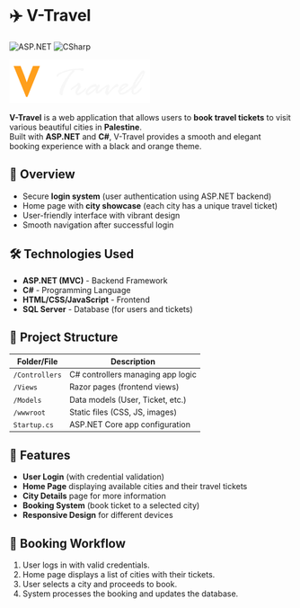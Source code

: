 # ✈️ V-Travel
![ASP.NET](https://img.shields.io/badge/ASP.NET-Core-blue)
![CSharp](https://img.shields.io/badge/C%23-Language-green)

![V-Travel Logo](./assets/images/logo.png)

**V-Travel** is a web application that allows users to **book travel tickets** to visit various beautiful cities in **Palestine**.  
Built with **ASP.NET** and **C#**, V-Travel provides a smooth and elegant booking experience with a black and orange theme.

## 📖 Overview

- Secure **login system** (user authentication using ASP.NET backend)
- Home page with **city showcase** (each city has a unique travel ticket)
- User-friendly interface with vibrant design
- Smooth navigation after successful login

## 🛠️ Technologies Used

- **ASP.NET (MVC)** - Backend Framework
- **C#** - Programming Language
- **HTML/CSS/JavaScript** - Frontend
- **SQL Server** - Database (for users and tickets)

## 📂 Project Structure

| Folder/File | Description |
|-------------|-------------|
| `/Controllers` | C# controllers managing app logic |
| `/Views` | Razor pages (frontend views) |
| `/Models` | Data models (User, Ticket, etc.) |
| `/wwwroot` | Static files (CSS, JS, images) |
| `Startup.cs` | ASP.NET Core app configuration |

## 🚀 Features

- **User Login** (with credential validation)
- **Home Page** displaying available cities and their travel tickets
- **City Details** page for more information
- **Booking System** (book ticket to a selected city)
- **Responsive Design** for different devices

## 🛒 Booking Workflow

1. User logs in with valid credentials.
2. Home page displays a list of cities with their tickets.
3. User selects a city and proceeds to book.
4. System processes the booking and updates the database.

